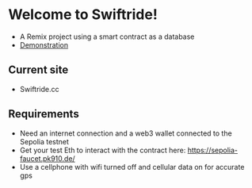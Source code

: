 # Welcome to Swiftride!

- A Remix project using a smart contract as a database
- [Demonstration](https://www.youtube.com/watch?v=Qo9FWCC-9CM)

## Current site

- Swiftride.cc

## Requirements

- Need an internet connection and a web3 wallet connected to the Sepolia testnet
- Get your test Eth to interact with the contract here: https://sepolia-faucet.pk910.de/
- Use a cellphone with wifi turned off and cellular data on for accurate gps
